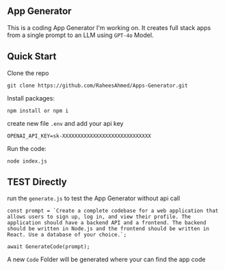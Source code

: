 ## App Generator

This is a coding App Generator I'm working on. It creates full stack apps from a single prompt to an LLM using `GPT-4o` Model.

## Quick Start

Clone the repo

```
git clone https://github.com/RaheesAhmed/Apps-Generator.git
```

Install packages:

```
npm install or npm i
```

create new file `.env` and add your api key

```
OPENAI_API_KEY=sk-XXXXXXXXXXXXXXXXXXXXXXXXXXXXX

```

Run the code:

```
node index.js
```

## TEST Directly

run the `generate.js` to test the App Generator without api call

```
const prompt = `Create a complete codebase for a web application that allows users to sign up, log in, and view their profile. The application should have a backend API and a frontend. The backend should be written in Node.js and the frontend should be written in React. Use a database of your choice.`;

await GenerateCode(prompt);
```

A new `Code` Folder will be generated where your can find the app code
